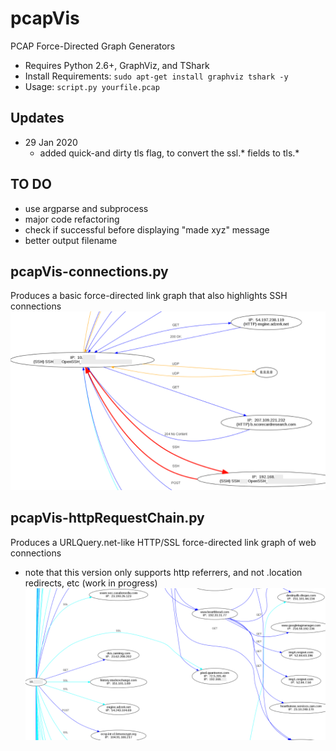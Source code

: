 # pcapVis
PCAP Force-Directed Graph Generators
- Requires Python 2.6+, GraphViz, and TShark
- Install Requirements: ```sudo apt-get install graphviz tshark -y```
- Usage:  ```script.py yourfile.pcap```

## Updates
- 29 Jan 2020
	- added quick-and dirty tls flag, to convert the ssl.* fields to tls.*
 
## TO DO
- use argparse and subprocess
- major code refactoring
- check if successful before displaying "made xyz" message
- better output filename

## pcapVis-connections.py
Produces a basic force-directed link graph that also highlights SSH connections
![pcapVis-connections.py](https://github.com/bonifield/pcapVis/blob/master/conn-snippet.PNG)

## pcapVis-httpRequestChain.py
Produces a URLQuery.net-like HTTP/SSL force-directed link graph of web connections
- note that this version only supports http referrers, and not .location redirects, etc (work in progress)
![pcapVis-httpRequestChain.py](https://github.com/bonifield/pcapVis/blob/master/chain-snippet.PNG)

